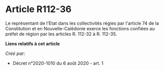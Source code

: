 # Article R112-36

Le représentant de l'Etat dans les collectivités régies par l'article 74 de la Constitution et en Nouvelle-Calédonie exerce
les fonctions confiées au préfet de région par les articles R. 112-32 à R. 112-35.

**Liens relatifs à cet article**

_Créé par_:

  - Décret n°2020-1010 du 6 août 2020 - art. 1
